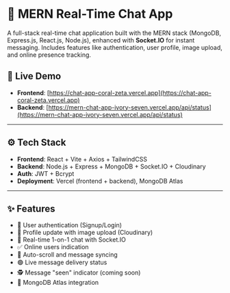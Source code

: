 # 💬 MERN Real-Time Chat App

A full-stack real-time chat application built with the MERN stack (MongoDB, Express.js, React.js, Node.js), enhanced with **Socket.IO** for instant messaging. Includes features like authentication, user profile, image upload, and online presence tracking.

## 🔗 Live Demo

- **Frontend**: [https://chat-app-coral-zeta.vercel.app](https://chat-app-coral-zeta.vercel.app)
- **Backend**: [https://mern-chat-app-ivory-seven.vercel.app/api/status](https://mern-chat-app-ivory-seven.vercel.app/api/status)

---

## ⚙️ Tech Stack

- **Frontend**: React + Vite + Axios + TailwindCSS
- **Backend**: Node.js + Express + MongoDB + Socket.IO + Cloudinary
- **Auth**: JWT + Bcrypt
- **Deployment**: Vercel (frontend + backend), MongoDB Atlas

---

## ✨ Features

- 🔐 User authentication (Signup/Login)
- 👤 Profile update with image upload (Cloudinary)
- 📩 Real-time 1-on-1 chat with Socket.IO
- ✅ Online users indication
- 🔄 Auto-scroll and message syncing
- 🟢 Live message delivery status
- 🕵️ Message "seen" indicator (coming soon)
- 💾 MongoDB Atlas integration



